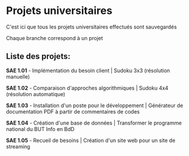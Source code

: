# Projets universitaires
C'est ici que tous les projets universitaires effectués sont sauvegardés

Chaque branche correspond à un projet

## Liste des projets:

**SAE 1.01** - Implémentation du besoin client | Sudoku 3x3 (résolution manuelle)

**SAE 1.02** - Comparaison d'approches algorithmiques | Sudoku 4x4 (résolution automatique)

**SAE 1.03** - Installation d'un poste pour le développement | Générateur de documentation PDF à partir de commentaires de codes

**SAE 1.04** - Création d'une base de données | Transformer le programme national du BUT Info en BdD

**SAE 1.05** - Recueil de besoins | Création d'un site web pour un site de streaming
